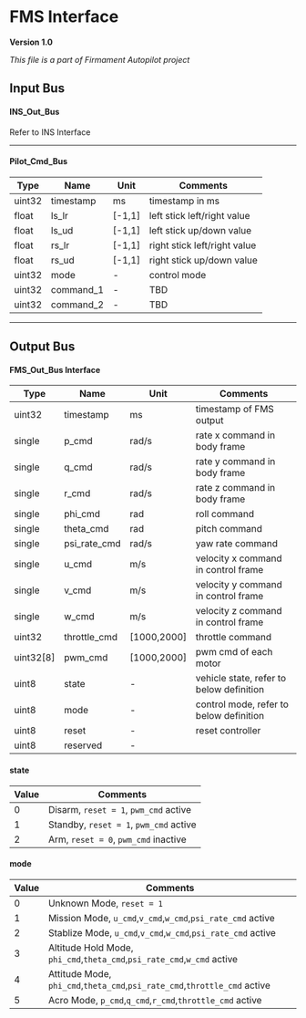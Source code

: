 # FMS Interface

**Version 1.0**

*This file is a part of Firmament Autopilot project*

## Input Bus

#### INS_Out_Bus
Refer to INS Interface

-------------
#### Pilot_Cmd_Bus
Type   | Name             | Unit        | Comments
-----  | --------------   | ----------  | ----------------
uint32 | timestamp        | ms          | timestamp in ms
float  | ls_lr            | [-1,1]      | left stick left/right value
float  | ls_ud            | [-1,1]      | left stick up/down value
float  | rs_lr            | [-1,1]      | right stick left/right value
float  | rs_ud            | [-1,1]      | right stick up/down value
uint32 | mode             | -           | control mode
uint32 | command_1        | -           | TBD
uint32 | command_2        | -           | TBD
-------------

## Output Bus

#### FMS_Out_Bus Interface
Type   | Name             | Unit        | Comments
-----  | --------------   | ----------  | ----------------
uint32 | timestamp        | ms          | timestamp of FMS output
single | p_cmd            | rad/s       | rate x command in body frame
single | q_cmd            | rad/s       | rate y command in body frame
single | r_cmd            | rad/s       | rate z command in body frame
single | phi_cmd          | rad         | roll command
single | theta_cmd        | rad         | pitch command
single | psi_rate_cmd     | rad/s       | yaw rate command
single | u_cmd            | m/s         | velocity x command in control frame
single | v_cmd            | m/s         | velocity y command in control frame
single | w_cmd            | m/s         | velocity z command in control frame
uint32 | throttle_cmd     | [1000,2000] | throttle command
uint32[8] | pwm_cmd       | [1000,2000] | pwm cmd of each motor
uint8 | state             | -           | vehicle state, refer to below definition
uint8 | mode              | -           | control mode, refer to below definition
uint8 | reset             | -           | reset controller
uint8 | reserved          | -           | 

#### state
Value  | Comments
-----  | --------------
0      | Disarm, `reset = 1`, `pwm_cmd` active
1      | Standby, `reset = 1`, `pwm_cmd`  active
2      | Arm, `reset = 0`, `pwm_cmd` inactive

#### mode
Value  | Comments
-----  | --------------
0      | Unknown Mode, `reset = 1`
1      | Mission Mode, `u_cmd`,`v_cmd`,`w_cmd`,`psi_rate_cmd` active
2      | Stablize Mode, `u_cmd`,`v_cmd`,`w_cmd`,`psi_rate_cmd` active
3      | Altitude Hold Mode, `phi_cmd`,`theta_cmd`,`psi_rate_cmd`,`w_cmd` active
4      | Attitude Mode, `phi_cmd`,`theta_cmd`,`psi_rate_cmd`,`throttle_cmd` active
5      | Acro Mode, `p_cmd`,`q_cmd`,`r_cmd`,`throttle_cmd` active
